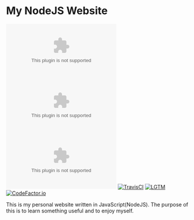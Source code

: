 # My NodeJS Website
[![Website](https://img.shields.io/website/https/gennerator.com?style=flat-square)](https://gennerator.com)
[![MozillaObservatory](https://img.shields.io/mozilla-observatory/grade-score/gennerator.com?publish&style=flat-square)](https://observatory.mozilla.org/analyze/gennerator.com)
[![HSTSPreload](https://img.shields.io/hsts/preload/gennerator.com?style=flat-square)](https://hstspreload.org/?domain=gennerator.com)
[![TravisCI](https://img.shields.io/travis/genneratorx/my-website?style=flat-square)](https://travis-ci.com/GenneratorX/my-website)
[![LGTM](https://img.shields.io/lgtm/grade/javascript/github/GenneratorX/my-website?style=flat-square)](https://lgtm.com/projects/g/GenneratorX/my-website)
[![CodeFactor.io](https://www.codefactor.io/repository/github/genneratorx/my-website/badge)](https://www.codefactor.io/repository/github/genneratorx/my-website)

This is my personal website written in JavaScript(NodeJS). The purpose of this is to learn something useful and to enjoy myself.
